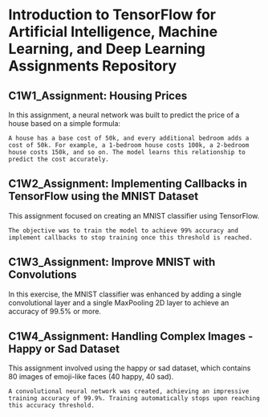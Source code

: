 <h1>Introduction to TensorFlow for Artificial Intelligence, Machine Learning, and Deep Learning Assignments Repository</h1>

<h2>C1W1_Assignment: Housing Prices</h2>
<p>In this assignment, a neural network was built to predict the price of a house based on a simple formula:</p>
<code>A house has a base cost of 50k, and every additional bedroom adds a cost of 50k. For example, a 1-bedroom house costs 100k, a 2-bedroom house costs 150k, and so on. The model learns this relationship to predict the cost accurately.</code>

<h2>C1W2_Assignment: Implementing Callbacks in TensorFlow using the MNIST Dataset</h2>
<p>This assignment focused on creating an MNIST classifier using TensorFlow. </p>
<code>The objective was to train the model to achieve 99% accuracy and implement callbacks to stop training once this threshold is reached.</code>

<h2>C1W3_Assignment: Improve MNIST with Convolutions</h2>
<p>In this exercise, the MNIST classifier was enhanced by adding a single convolutional layer and a single MaxPooling 2D layer to achieve an accuracy of 99.5% or more.</p>

<h2>C1W4_Assignment: Handling Complex Images - Happy or Sad Dataset</h2>
<p>This assignment involved using the happy or sad dataset, which contains 80 images of emoji-like faces (40 happy, 40 sad). </p>
<code>A convolutional neural network was created, achieving an impressive training accuracy of 99.9%. Training automatically stops upon reaching this accuracy threshold.</code>

